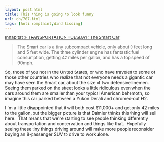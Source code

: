 ```yaml
---
layout: post.html
title: This thing is going to look funny
url: ch/707.html
tags: [Anti complaint,Wind kissing]
---
```

[Inhabitat » TRANSPORTATION TUESDAY: The Smart Car](http://www.inhabitat.com/2007/12/11/transportation-tuesday-the-smart-car/)

> The Smart car is a tiny subcompact vehicle, only about 9 feet long and 5 feet wide. The three cylinder engine has fantastic fuel consumption, getting 42 miles per gallon, and has a top speed of 90mph.

So, those of you not in the United States, or who have traveled to some of those other countries who realize that not everyone needs a gigantic car may have seen the Smart car, about the size of two defensive linemen.  Seeing them parked on the street looks a little ridiculous even when the cars around them are smaller than your typical American behemoth, so imagine this car parked between a Yukon Denali and chromed-out H2.

I 'm a little disappointed that it will both cost $11,000+ and get only 42 miles to the gallon, but the bigger picture is that Daimler thinks this thing will sell here.  That means that we're starting to see people thinking differently about transportation and conservation and things like that.  Hopefully seeing these tiny things driving around will make more people reconsider buying an 8-passenger SUV to drive to work alone.
